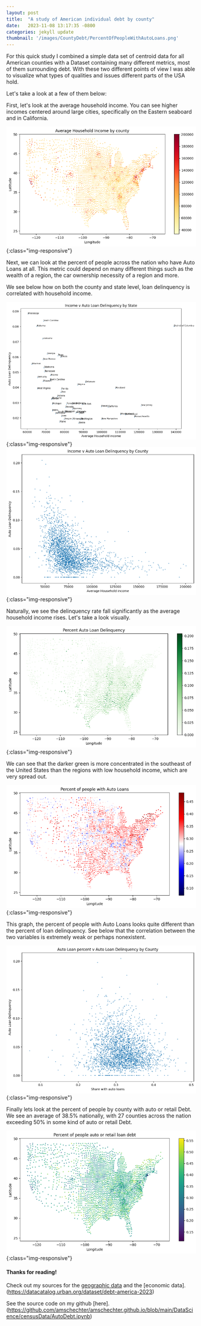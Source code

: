 ```yaml
---
layout: post
title:  "A study of American individual debt by county"
date:   2023-11-08 13:17:35 -0800
categories: jekyll update
thumbnail: '/images/CountyDebt/PercentOfPeopleWithAutoLoans.png'
---
```


For this quick study I combined a simple data set of centroid data for all American counties with a 
Dataset containing many different metrics, most of them surrounding debt. With these two different points of view
I was able to visualize what types of qualities and issues different parts of the USA hold.

Let's take a look at a few of them below:

First, let's look at the average household income. You can see higher incomes centered around large cities, specifically on the Eastern seaboard and in California.

![Average Household Income by County](/images/CountyDebt/HouseholdIncomeByCounty.png){:class="img-responsive"}

Next, we can look at the percent of people across the nation who have Auto Loans at all. This metric could depend on many different things such as the wealth of a region, the car ownership necessity of a region and more.

We see below how on both the county and state level, loan delinquency is correlated with household income.

![Income Vs Loan Delinquency by State](/images/CountyDebt/IncomeVLoanDefByState.png){:class="img-responsive"}
![Income Vs Loan Delinquency by County](/images/CountyDebt/IncomeVLoanDefByCounty.png){:class="img-responsive"}

Naturally, we see the delinquency rate fall significantly as the average household income rises. Let's take a look visually.

![Percent of people with Auto Loan Delinquency](/images/CountyDebt/PercentAutoLoanDelinquency.png){:class="img-responsive"}

We can see that the darker green is more concentrated in the southeast of the United States than the regions with low household income, which are very spread out.

![Percent of people with Auto Loans](/images/CountyDebt/PercentOfPeopleWithAutoLoans.png){:class="img-responsive"}

This graph, the percent of people with Auto Loans looks quite different than the percent of loan delinquency. See below that the correlation between the two variables is extremely weak or perhaps nonexistent.

![Loan rate Vs Loan Delinquency](/images/CountyDebt/LoanRateVLoanDef.png){:class="img-responsive"}

Finally lets look at the percent of people by county with auto or retail Debt. We see an average of 38.5% nationally, with 27 counties across the nation exceeding 50% in some kind of auto or retail Debt.

![Percent of people with Auto or Retail Debt](/images/CountyDebt/PercentWithAutoRetailLoanDebt.png){:class="img-responsive"}


#### Thanks for reading!

 Check out my sources for the [geographic data](https://www.kaggle.com/datasets/canonicalized/county-centroids)  and the [economic data].(https://datacatalog.urban.org/dataset/debt-america-2023)

See the source code on my github [here].(https://github.com/amschechter/amschechter.github.io/blob/main/DataScience/censusData/AutoDebt.ipynb)